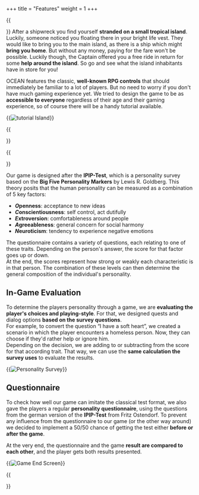 +++
title = "Features"
weight = 1
+++

{{<section title="The Game" >}}
After a shipwreck you find yourself **stranded on a small tropical island**. Luckily, someone noticed you floating there in your 
bright life vest. They would like to bring you to the main island, as there is a ship which might **bring you home**. But without 
any money, paying for the fare won't be possible. Luckily though, the Captain offered you a free ride in return for some **help 
around the island**. So go and see what the island inhabitants have in store for you!


OCEAN features the classic, **well-known RPG controls** that should immediately be familiar to a lot of players.
But no need to worry if you don't have much gaming experience yet. We tried to design the game to be as **accessible 
to everyone** regardless of their age and their gaming experience, so of course there will be a handy 
tutorial available.

{{<image src="tutorial.png" alt="tutorial Island" caption="learn the games basics on Tutorial Island">}}

{{</section>}}


{{<section title="Personality Evaluation" >}}

Our game is designed after the **IPIP-Test**, which is a personality survey based on the **Big Five Personality Markers** by 
Lewis R. Goldberg. This theory posits that the human personality can be measured as a combination of 5 key factors:
- ***O*penness**: acceptance to new ideas
- ***C*onscientiousness**: self control, act dutifully
- ***E*xtroversion**: comfortableness around people
- ***A*greeableness**: general concern for social harmony
- ***N*euroticism**: tendency to experience negative emotions

The questionnaire contains a variety of questions, each relating to one of these traits. Depending on the person's answer, 
the score for that factor goes up or down. \
At the end, the scores represent how strong or weakly each characteristic is in that person. The combination of these levels 
can then determine the general composition of the individual's personality.


## In-Game Evaluation
To determine the players personality through a game, we are **evaluating the player's choices and playing-style**. For that, we 
designed quests and dialog options **based on the survey questions**. \
For example, to convert the question “I have a soft heart”, we created a scenario in which the player encounters a homeless person.
Now, they can choose if they'd rather help or ignore him. \
Depending on the decision, we are adding to or subtracting from the score for that according trait. That way, we can use the **same
calculation the survey uses** to evaluate the results.

{{<image src="survey.png" alt="Personality Survey" caption="Screenshot of the personality survey before/after the game">}}

## Questionnaire
To check how well our game can imitate the classical test format, we also gave the players a regular **personality questionnaire**,
using the questions from the german version of the **IPIP-Test** from Fritz Ostendorf.
To prevent any influence from the questionnaire to our game (or the other way around) we decided to implement a 50/50 chance of 
getting the test either **before or after the game**.

At the very end, the questionnaire and the game **result are compared to each other**, and the player gets both results presented.

{{<image src="ResultScreen.png" alt="Game End Screen" caption="Endscreen with test results">}}

{{</section>}}